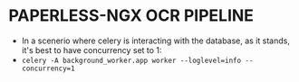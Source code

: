 # PAPERLESS-NGX OCR PIPELINE

- In a scenerio where celery is interacting with the database, as it stands, it's best to have concurrency set to 1:
- `celery -A background_worker.app worker --loglevel=info --concurrency=1`

